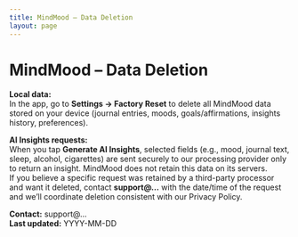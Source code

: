 ```yaml
---
title: MindMood – Data Deletion
layout: page
---
```


# MindMood – Data Deletion

**Local data:**  
In the app, go to **Settings → Factory Reset** to delete all MindMood data stored on your device (journal entries, moods, goals/affirmations, insights history, preferences).

**AI Insights requests:**  
When you tap **Generate AI Insights**, selected fields (e.g., mood, journal text, sleep, alcohol, cigarettes) are sent securely to our processing provider only to return an insight. MindMood does not retain this data on its servers.  
If you believe a specific request was retained by a third-party processor and want it deleted, contact **support@…** with the date/time of the request and we’ll coordinate deletion consistent with our Privacy Policy.

**Contact:** support@…  
**Last updated:** YYYY-MM-DD
